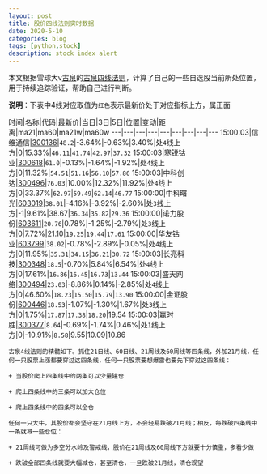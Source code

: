 ```yaml
---
layout: post
title: 股价四线法则实时数据
date: 2020-5-10
categories: blog
tags: [python,stock]
description: stock index alert
---
```



本文根据雪球大v[古泉](https://xueqiu.com/u/7148646888)的[古泉四线法则](https://xueqiu.com/7148646888/130498192)，计算了自己的一些自选股当前所处位置，用于持续追踪验证，帮助自己进行判断。

**说明**：下表中4线对应取值为`红色`表示最新价处于对应指标上方，属正面

时间|名称|代码|最新价|当日|3日|5日|位置|变动|距离|ma21|ma60|ma21w|ma60w
---|---|---|---|---|---|---|---|---
15:00:03|信维通信|[300136](https://xueqiu.com/S/SZ300136)|`48.2`|-3.64%|-0.63%|3.40%|处`4`线上方|0|15.33%|`46.11`|`41.74`|`42.97`|`37.32`
15:00:03|寒锐钴业|[300618](https://xueqiu.com/S/SZ300618)|`61.0`|-0.13%|-1.64%|-1.92%|处`4`线上方|0|11.32%|`54.51`|`51.16`|`56.10`|`57.86`
15:00:03|中科创达|[300496](https://xueqiu.com/S/SZ300496)|`76.03`|10.00%|12.32%|11.92%|处`4`线上方|0|33.37%|`62.97`|`59.49`|`62.14`|`46.77`
15:00:00|中科曙光|[603019](https://xueqiu.com/S/SH603019)|`38.01`|-4.16%|-3.92%|-2.60%|处`3`线上方|-1|9.61%|38.67|`36.34`|`35.82`|`29.36`
15:00:00|诺力股份|[603611](https://xueqiu.com/S/SH603611)|`20.76`|0.78%|-1.25%|-2.79%|处`3`线上方|0|7.72%|21.10|`19.25`|`19.44`|`17.61`
15:00:00|华友钴业|[603799](https://xueqiu.com/S/SH603799)|`38.02`|-0.78%|-2.89%|-0.05%|处`4`线上方|0|11.95%|`35.31`|`34.15`|`36.21`|`30.72`
15:00:03|长亮科技|[300348](https://xueqiu.com/S/SZ300348)|`18.5`|-0.70%|5.84%|6.54%|处`4`线上方|0|17.61%|`16.86`|`16.45`|`16.73`|`13.44`
15:00:03|盛天网络|[300494](https://xueqiu.com/S/SZ300494)|`23.03`|-8.86%|0.14%|-2.85%|处`4`线上方|0|46.60%|`18.23`|`15.50`|`15.79`|`13.90`
15:00:00|金证股份|[600446](https://xueqiu.com/S/SH600446)|`18.53`|-1.07%|-1.30%|1.67%|处`3`线上方|0|1.75%|`17.87`|`17.38`|`18.20`|19.54
15:00:03|赢时胜|[300377](https://xueqiu.com/S/SZ300377)|`8.64`|-0.69%|-1.74%|0.46%|处`1`线上方|0|-10.91%|`8.58`|9.55|10.09|10.86

```
古泉4线法则的精髓如下。抓住21日线、60日线、21周线及60周线等四条线，外加21月线，任何一只股票上涨都要穿过这四条线，任何一只股票要想爆雷也要先下穿过这四条线：

+ 当股价爬上四条线中的两条可以少量建仓

+ 爬上四条线中的三条可以加大仓位

+ 爬上四条线中的四条可以全仓

任何一只大牛，其股价都会坚守在21月线上方，不会轻易跌破21月线；相反，每跌破四条线中一条就减一些仓位：

+ 21周线可做为多空分水岭及警戒线，股价在21周线及60周线下方就要十分慎重，多看少做

+ 跌破全部四条线就要大幅减仓，甚至清仓，一旦跌破21月线，清仓观望
```